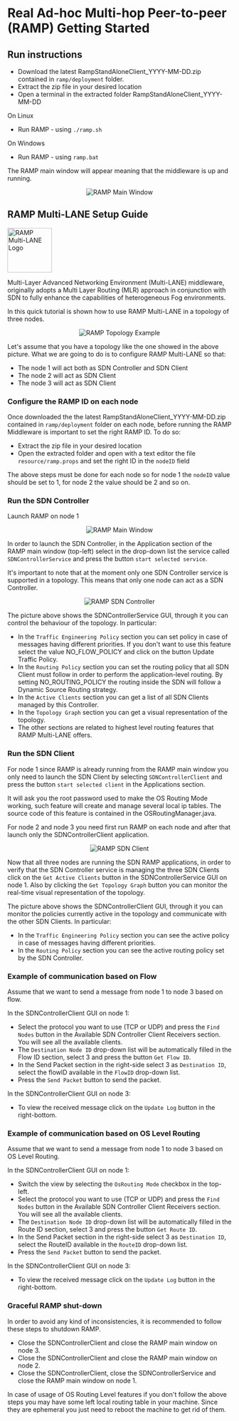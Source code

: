 # Real Ad-hoc Multi-hop Peer-to-peer (RAMP) Getting Started

## Run instructions

* Download the latest RampStandAloneClient_YYYY-MM-DD.zip contained in `ramp/deployment` folder.
* Extract the zip file in your desired location
* Open a terminal in the extracted folder RampStandAloneClient_YYYY-MM-DD

On Linux
* Run RAMP - using `./ramp.sh`

On Windows
* Run RAMP - using `ramp.bat`

The RAMP main window will appear meaning that the middleware is up and running.

<p align="center">
  <img src="https://github.com/DSG-UniFE/ramp/blob/master/deployment/images/RAMP_GUI.jpg?raw=true" alt="RAMP Main Window"/>
</p>

## RAMP Multi-LANE Setup Guide

<p align="left">
  <img width="100" src="https://github.com/DSG-UniFE/ramp/blob/master/deployment/images/RAMP_Multi-LANE.png?raw=true" alt="RAMP Multi-LANE Logo"/>
</p>

Multi-Layer Advanced Networking Environment (Multi-LANE) middleware, originally adopts a Multi Layer Routing (MLR) approach in conjunction with SDN to fully enhance the capabilities of heterogeneous Fog environments.

In this quick tutorial is shown how to use RAMP Multi-LANE in a topology of three nodes.

<p align="center">
  <img src="https://github.com/DSG-UniFE/ramp/blob/master/deployment/images/RAMP_TopologyExample.jpg?raw=true" alt="RAMP Topology Example"/>
</p>

Let's assume that you have a topology like the one showed in the above picture. What we are going to do is to configure RAMP Multi-LANE so that:
* The node 1 will act both as SDN Controller and SDN Client
* The node 2 will act as SDN Client
* The node 3 will act as SDN Client

### Configure the RAMP ID on each node

Once downloaded the the latest RampStandAloneClient_YYYY-MM-DD.zip contained in `ramp/deployment` folder on each node, before running the RAMP Middleware is important to set the right RAMP ID. To do so:
* Extract the zip file in your desired location
* Open the extracted folder and open with a text editor the file `resource/ramp.props` and set the right ID in the `nodeID` field

The above steps must be done for each node so for node 1 the `nodeID` value should be set to 1, for node 2 the value should be 2 and so on.

### Run the SDN Controller

Launch RAMP on node 1

<p align="center">
  <img src="https://github.com/DSG-UniFE/ramp/blob/master/deployment/images/RAMP_GUI.jpg?raw=true" alt="RAMP Main Window"/>
</p>

In order to launch the SDN Controller, in the Application section of the RAMP main window (top-left) select in the drop-down list the service called `SDNControllerService` and press the button `start selected service`. 

It's important to note that at the moment only one SDN Controller service is supported in a topology. This means that only one node can act as a SDN Controller.

<p align="center">
  <img src="https://github.com/DSG-UniFE/ramp/blob/master/deployment/images/RAMP_SDNControllerService.jpg?raw=true" alt="RAMP SDN Controller"/>
</p>

The picture above shows the SDNControllerService GUI, through it you can control the behaviour of the topology. In particular:
* In the `Traffic Engineering Policy` section you can set policy in case of messages having different priorities. If you don't want to use this feature select the value NO_FLOW_POLICY and click on the button Update Traffic Policy.
* In the `Routing Policy` section you can set the routing policy that all SDN Client must follow in order to perform the application-level routing. By setting NO_ROUTING_POLICY the routing inside the SDN will follow a Dynamic Source Routing strategy.
* In the `Active Clients` section you can get a list of all SDN Clients managed by this Controller.
* In the `Topology Graph` section you can get a visual representation of the topology.
* The other sections are related to highest level routing features that RAMP Multi-LANE offers.

### Run the SDN Client

For node 1 since RAMP is already running from the RAMP main window you only need to launch the SDN Client by selecting `SDNControllerClient` and press the button `start selected client` in the Applications section. 

It will ask you the root password used to make the OS Routing Mode working, such feature will create and manage several local ip tables. The source code of this feature is contained in the OSRoutingManager.java.

For node 2 and node 3 you need first run RAMP on each node and after that launch only the SDNControllerClient application.

<p align="center">
  <img src="https://github.com/DSG-UniFE/ramp/blob/master/deployment/images/RAMP_SDNControllerClient.jpg?raw=true" alt="RAMP SDN Client"/>
</p>

Now that all three nodes are running the SDN RAMP applications, in order to verify that the SDN Controller service is managing the three SDN Clients click on the `Get Active Clients` button in the SDNControllerService GUI on node 1. Also by clicking the `Get Topology Graph` button you can monitor the real-time visual representation of the topology.

The picture above shows the SDNControllerClient GUI, through it you can monitor the policies currently active in the topology and communicate with the other SDN Clients. In particular:
* In the `Traffic Engineering Policy` section you can see the active policy in case of messages having different priorities.
* In the `Routing Policy` section you can see the active routing policy set by the SDN Controller.

### Example of communication based on Flow
Assume that we want to send a message from node 1 to node 3 based on flow.

In the SDNControllerClient GUI on node 1:
* Select the protocol you want to use (TCP or UDP) and press the `Find Nodes` button in the Available SDN Controller Client Receivers section. You will see all the available clients.
* The `Destination Node ID` drop-down list will be automatically filled in the Flow ID section, select 3 and press the button `Get Flow ID`.
* In the Send Packet section in the right-side select 3 as `Destination ID`, select the flowID available in the `FlowID` drop-down list.
* Press the `Send Packet` button to send the packet.

In the SDNControllerClient GUI on node 3:
* To view the received message click on the `Update Log` button in the right-bottom.

### Example of communication based on OS Level Routing
Assume that we want to send a message from node 1 to node 3 based on OS Level Routing.

In the SDNControllerClient GUI on node 1:
* Switch the view by selecting the `OsRouting Mode` checkbox in the top-left.
* Select the protocol you want to use (TCP or UDP) and press the `Find Nodes` button in the Available SDN Controller Client Receivers section. You will see all the available clients.
* The `Destination Node ID` drop-down list will be automatically filled in the Route ID section, select 3 and press the button `Get Route ID`.
* In the Send Packet section in the right-side select 3 as `Destination ID`, select the RouteID available in the `RouteID` drop-down list.
* Press the `Send Packet` button to send the packet.

In the SDNControllerClient GUI on node 3:
* To view the received message click on the `Update Log` button in the right-bottom.

### Graceful RAMP shut-down
In order to avoid any kind of inconsistencies, it is recommended to follow these steps to shutdown RAMP.
* Close the SDNControllerClient and close the RAMP main window on node 3.
* Close the SDNControllerClient and close the RAMP main window on node 2.
* Close the SDNControllerClient, close the SDNControllerService and close the RAMP main window on node 1. 

In case of usage of OS Routing Level features if you don't follow the above steps you may have some left local routing table in your machine. Since they are ephemeral you just need to reboot the machine to get rid of them.













